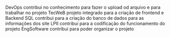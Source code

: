 DevOps contribui no conhecimento para fazer o upload od arquivo e para trabalhar no projeto
TecWeB projeto integrado para a criação de frontend e Backend 
SQL contribui para a criação do banco de dados para as informações dos site
LPII contribui para a codificação do funcionamento do projeto
EngSoftware contribui para poder organizar o projeto
